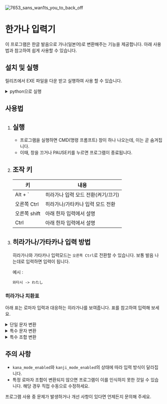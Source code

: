 ![7653_sans_wan1ts_you_to_back_off](https://github.com/newhajinyoon/han-gana/assets/61103309/e853173d-476c-43a1-bac6-f9aff5f4c239)


# 한가나 입력기

이 프로그램은 한글 발음으로 가나(일본어)로 변환해주는 기능을 제공합니다. 아래 사용법과 참고하여 쉽게 사용할 수 있습니다.

## 설치 및 실행

릴리즈에서 EXE 파일을 다운 받고 실행하여 사용 할 수 있습니다.

<details>
<summary>python으로 실행</summary>
1. Python 설치.<br>
2. `keyboard` 라이브러리를 설치합니다.<br>
3. 소스코드인 파이썬 파일을 다운 받습니다.<br>
4. 터미널에서 파일을 실행합니다.<br>
</details>

## 사용법

1. 실행
   - 
   - 프로그램을 실행하면 CMD(명령 프롬프트) 창이 하나 나오는데, 이는 곧 숨겨집니다.
   - 이때, 창을 끄거나 PAUSE키를 누르면 프로그램이 종료됩니다.

2. 조작 키
   -
    | 키 | 내용 |
    | ------ | -------- |
    | Alt + ` | 히라가나 입력 모드 전환(켜기/끄기) |
    | 오른쪽 Ctrl | 히라가나/가타카나 입력 모드 전환 |
    | 오른쪽 shift | 아래 한자 입력에서 설명 |
    | Ctrl | 아래 한자 입력에서 설명 |
   
3. 히라가나/가타카나 입력 방법
   -
   히라가나와 가타카나 입력모드는 `오른쪽 Ctrl`로 전환할 수 있습니다.
   보통 발음 나는데로 입력하면 입력이 됩니다.

   예시 :
   ```
   와타시 -> わたし
   ```
   
### 히라가나 치환표

아래 표는 로마자 입력과 대응하는 히라가나를 보여줍니다. 표를 참고하여 입력해 보세요.

<details>
<summary>단일 문자 변환</summary>

| 로마자 | 히라가나 |
| ------ | -------- |
| dk     | あ       |
| dl     | い       |
| dn     | う       |
| dp     | え       |
| dh     | お       |
| zk     | か       |
| zl     | き       |
| zn     | く       |
| zp     | け       |
| zh     | こ       |
| xk     | た       |
| cl     | ち       |
| cm     | つ       |
| xp     | て       |
| xh     | と       |
| Ek     | た       |
| Wl     | ち       |
| Em     | つ       |
| Ep     | て       |
| Eh     | と       |
| gk     | は       |
| gl     | ひ       |
| gn     | ふ       |
| gp     | へ       |
| gh     | ほ       |
| ak     | ま       |
| al     | み       |
| an     | む       |
| ap     | め       |
| ah     | も       |
| di     | や       |
| db     | ゆ       |
| dy     | よ       |
| fk     | ら       |
| fl     | り       |
| fn     | る       |
| fp     | れ       |
| fh     | ろ       |
| rk     | が       |
| rl     | ぎ       |
| rn     | ぐ       |
| rp     | げ       |
| rh     | ご       |
| wk     | ざ       |
| wl     | じ       |
| wm     | ず       |
| wp     | ぜ       |
| wh     | ぞ       |
| ek     | だ       |
| ep     | で       |
| eh     | ど       |
| qk     | ば       |
| ql     | び       |
| qn     | ぶ       |
| qp     | べ       |
| qh     | ぼ       |
| vk     | ぱ       |
| vl     | ぴ       |
| vn     | ぷ       |
| vp     | ぺ       |
| vh     | ぽ       |
| s      | ん       |
| aa     | ん       |
| dd     | ん       |
| t      | っ       |
| T      | っ       |
| do     | え       |
| zo     | け       |
| xo     | て       |
| Eo     | て       |
| go     | へ       |
| ao     | め       |
| fo     | れ       |
| ro     | げ       |
| wo     | ぜ       |
| qo     | べ       |
| vo     | ぺ       |
| eo     | で       |
</details>

<details>
<summary>특수 문자 변환</summary>

| 로마자 | 히라가나 |
| ------ | -------- |
| .      | 。       |
| -      | ー       |
| ?      | ？       |
| ~      | 〜       |
| !      | ！       |
| ,      | 、       |
</details>

<details>
<summary>특수 조합 변환</summary>

| 로마자 | 히라가나 |
| ------ | -------- |
| dhk    | わ       |
| dnj    | を       |
| dms    | ん       |
| zi     | きゃ     |
| zb     | きゅ     |
| zy     | きょ     |
| ck     | ちゃ     |
| cn     | ちゅ     |
| cy     | ちょ     |
| gi     | ひゃ     |
| gb     | ひゅ     |
| gy     | ひょ     |
| ai     | みゃ     |
| ab     | みゅ     |
| ay     | みょ     |
| fi     | りゃ     |
| fb     | りゅ     |
| fy     | りょ     |
| ri     | ぎゃ     |
| rb     | ぎゅ     |
| ry     | ぎょ     |
| wk     | じゃ     |
| wb     | じゅ     |
| wy     | じょ     |
| qi     | びゃ     |
| qb     | びゅ     |
| qy     | びょ     |
| vi     | ぴゃ     |
| vb     | ぴゅ     |
| vy     | ぴょ     |
| ci     | ちゃ     |
| wi     | じゃ     |
| cb     | ちゅ     |
</details>

## 주의 사항

- `kana_mode_enabled`와 `kanji_mode_enabled`의 상태에 따라 입력 방식이 달라집니다.
- 특정 로마자 조합이 변환되지 않으면 프로그램이 이를 인식하지 못한 것일 수 있습니다. 해당 경우 직접 수동으로 수정하세요.

프로그램 사용 중 문제가 발생하거나 개선 사항이 있다면 언제든지 문의해 주세요.
